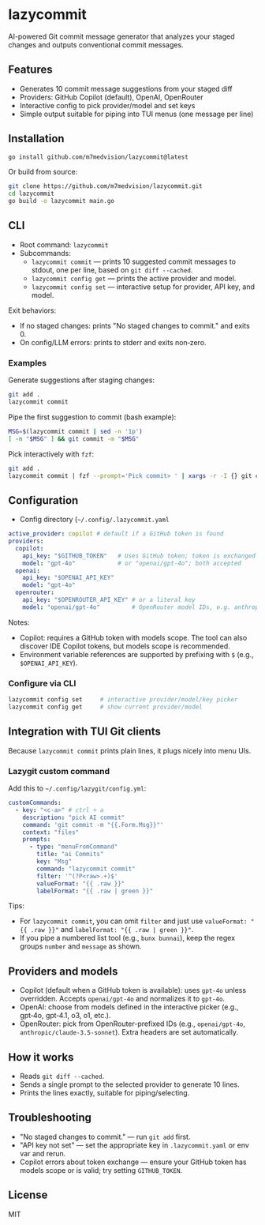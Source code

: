 # lazycommit

AI-powered Git commit message generator that analyzes your staged changes and outputs conventional commit messages.

## Features

- Generates 10 commit message suggestions from your staged diff
- Providers: GitHub Copilot (default), OpenAI, OpenRouter
- Interactive config to pick provider/model and set keys
- Simple output suitable for piping into TUI menus (one message per line)

## Installation

```bash
go install github.com/m7medvision/lazycommit@latest
```

Or build from source:

```bash
git clone https://github.com/m7medvision/lazycommit.git
cd lazycommit
go build -o lazycommit main.go
```

## CLI

- Root command: `lazycommit`
- Subcommands:
  - `lazycommit commit` — prints 10 suggested commit messages to stdout, one per line, based on `git diff --cached`.
  - `lazycommit config get` — prints the active provider and model.
  - `lazycommit config set` — interactive setup for provider, API key, and model.

Exit behaviors:
- If no staged changes: prints "No staged changes to commit." and exits 0.
- On config/LLM errors: prints to stderr and exits non‑zero.

### Examples

Generate suggestions after staging changes:

```bash
git add .
lazycommit commit
```

Pipe the first suggestion to commit (bash example):

```bash
MSG=$(lazycommit commit | sed -n '1p')
[ -n "$MSG" ] && git commit -m "$MSG"
```

Pick interactively with `fzf`:

```bash
git add .
lazycommit commit | fzf --prompt='Pick commit> ' | xargs -r -I {} git commit -m "{}"
```

## Configuration

- Config directory (`~/.config/.lazycommit.yaml`

```yaml
active_provider: copilot # default if a GitHub token is found
providers:
  copilot:
    api_key: "$GITHUB_TOKEN"   # Uses GitHub token; token is exchanged internally
    model: "gpt-4o"            # or "openai/gpt-4o"; both accepted
  openai:
    api_key: "$OPENAI_API_KEY"
    model: "gpt-4o"
  openrouter:
    api_key: "$OPENROUTER_API_KEY" # or a literal key
    model: "openai/gpt-4o"         # OpenRouter model IDs, e.g. anthropic/claude-3.5-sonnet
```

Notes:
- Copilot: requires a GitHub token with models scope. The tool can also discover IDE Copilot tokens, but models scope is recommended.
- Environment variable references are supported by prefixing with `$` (e.g., `$OPENAI_API_KEY`).

### Configure via CLI

```bash
lazycommit config set     # interactive provider/model/key picker
lazycommit config get     # show current provider/model
```

## Integration with TUI Git clients

Because `lazycommit commit` prints plain lines, it plugs nicely into menu UIs.

### Lazygit custom command

Add this to `~/.config/lazygit/config.yml`:

```yaml
customCommands:
  - key: "<c-a>" # ctrl + a
    description: "pick AI commit"
    command: 'git commit -m "{{.Form.Msg}}"'
    context: "files"
    prompts:
      - type: "menuFromCommand"
        title: "ai Commits"
        key: "Msg"
        command: "lazycommit commit"
        filter: '^(?P<raw>.+)$'
        valueFormat: "{{ .raw }}"
        labelFormat: "{{ .raw | green }}"
```

Tips:
- For `lazycommit commit`, you can omit `filter` and just use `valueFormat: "{{ .raw }}"` and `labelFormat: "{{ .raw | green }}"`.
- If you pipe a numbered list tool (e.g., `bunx bunnai`), keep the regex groups `number` and `message` as shown.

## Providers and models

- Copilot (default when a GitHub token is available): uses `gpt-4o` unless overridden. Accepts `openai/gpt-4o` and normalizes it to `gpt-4o`.
- OpenAI: choose from models defined in the interactive picker (e.g., gpt‑4o, gpt‑4.1, o3, o1, etc.).
- OpenRouter: pick from OpenRouter-prefixed IDs (e.g., `openai/gpt-4o`, `anthropic/claude-3.5-sonnet`). Extra headers are set automatically.

## How it works

- Reads `git diff --cached`.
- Sends a single prompt to the selected provider to generate 10 lines.
- Prints the lines exactly, suitable for piping/selecting.

## Troubleshooting

- "No staged changes to commit." — run `git add` first.
- "API key not set" — set the appropriate key in `.lazycommit.yaml` or env var and rerun.
- Copilot errors about token exchange — ensure your GitHub token has models scope or is valid; try setting `GITHUB_TOKEN`.

## License

MIT
